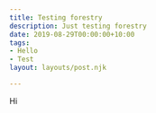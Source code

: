 ```yaml
---
title: Testing forestry
description: Just testing forestry
date: 2019-08-29T00:00:00+10:00
tags:
- Hello
- Test
layout: layouts/post.njk

---
```

Hi